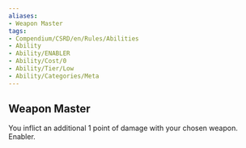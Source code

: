 ```yaml
---
aliases:
- Weapon Master
tags:
- Compendium/CSRD/en/Rules/Abilities
- Ability
- Ability/ENABLER
- Ability/Cost/0
- Ability/Tier/Low
- Ability/Categories/Meta
---
```


  
## Weapon Master  
You inflict an additional 1 point of damage with your chosen weapon. Enabler.